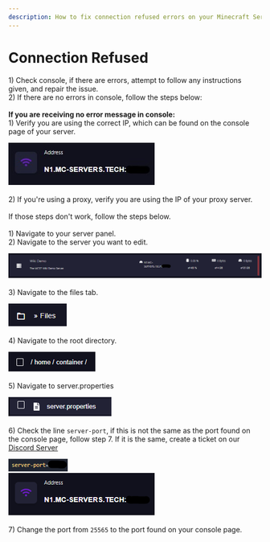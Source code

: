 ```yaml
---
description: How to fix connection refused errors on your Minecraft Server on MCST
---
```


# Connection Refused

1\) Check console, if there are errors, attempt to follow any instructions given, and repair the issue.\
2\) If there are no errors in console, follow the steps below:\
\
**If you are receiving no error message in console:**\
1\) Verify you are using the correct IP, which can be found on the console page of your server.

![](<../.gitbook/assets/image (40).png>)\
\
2\) If you're using a proxy, verify you are using the IP of your proxy server.\
\
If those steps don't work, follow the steps below.\
\
1\) Navigate to your server panel.\
2\) Navigate to the server you want to edit.

![](<../.gitbook/assets/image (21).png>)\
\
3\) Navigate to the files tab.

![](<../.gitbook/assets/image (11).png>)\
\
4\) Navigate to the root directory.

![](<../.gitbook/assets/image (22).png>)\
\
5\) Navigate to server.properties

![](<../.gitbook/assets/image (33).png>)\
\
6\) Check the line `server-port`, if this is not the same as the port found on the console page, follow step 7. If it is the same, create a ticket on our [Discord Server](https://discord.gg/dzAxSz5C4x)

![](<../.gitbook/assets/image (10).png>)\
![](<../.gitbook/assets/image (17).png>)\
\
7\) Change the port from `25565` to the port found on your console page.
